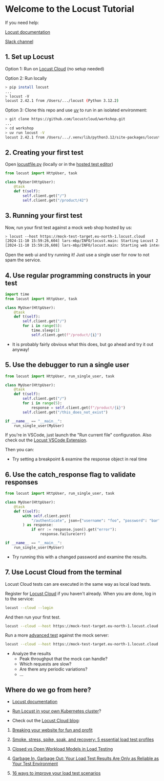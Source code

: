 # Welcome to the Locust Tutorial

If you need help:

[Locust documentation](https://docs.locust.io)

[Slack channel](https://slack.locust.io)

## 1. Set up Locust

Option 1: Run on [Locust Cloud](https://auth.locust.cloud/signup) (no setup needed)

Option 2: Run locally

```bash
> pip install locust
...
> locust -V
locust 2.42.1 from /Users/.../locust (Python 3.12.2)
```

Option 3: Clone this repo and use [uv](https://github.com/astral-sh/uv) to run in an isolated environment:

```bash
> git clone https://github.com/locustcloud/workshop.git
...
> cd workshop
> uv run locust -V
locust 2.42.1 from /Users/.../.venv/lib/python3.12/site-packages/locust (Python 3.12.7)
```


## 2. Creating your first test

Open [locustfile.py](locustfile.py) (locally or in the [hosted test editor](https://auth.locust.cloud/editor))

```python
from locust import HttpUser, task

class MyUser(HttpUser):
    @task
    def t(self):
        self.client.get("/")
        self.client.get("/product/42")
```

## 3. Running your first test

Now, run your first test against a mock web shop hosted by us:

```bash
> locust --host https://mock-test-target.eu-north-1.locust.cloud
[2024-11-10 15:59:26,604] lars-mbp/INFO/locust.main: Starting Locust 2.42.1
[2024-11-10 15:59:26,608] lars-mbp/INFO/locust.main: Starting web interface at http://0.0.0.0:8089
```

Open the web ui and try running it! Just use a single user for now to not spam the service.

## 4. Use regular programming constructs in your test

```python
import time
from locust import HttpUser, task

class MyUser(HttpUser):
    @task
    def t(self):
        self.client.get("/")
        for i in range(5):
            time.sleep(1)
            self.client.get(f"/product/{i}")
```

* It is probably fairly obvious what this does, but go ahead and try it out anyway!

## 5. Use the debugger to run a single user

```python
from locust import HttpUser, run_single_user, task

class MyUser(HttpUser):
    @task
    def t(self):
        self.client.get("/")
        for i in range(5):
            response = self.client.get(f"/product/{i}")
        self.client.get("/this_does_not_exist")

if __name__ == "__main__":
    run_single_user(MyUser)
```

If you're in VSCode, just launch the "Run current file" configuration. Also check out the [Locust VSCode Extension](https://github.com/locustcloud/extension).

Then you can:

* Try setting a breakpoint & examine the response object in real time

## 6. Use the catch_response flag to validate responses

```python
from locust import HttpUser, run_single_user, task

class MyUser(HttpUser):
    @task
    def t(self):
        with self.client.post(
            "/authenticate", json={"username": "foo", "password": "bar"}, catch_response=True
        ) as response:
            if err := response.json().get("error"):
                response.failure(err)

if __name__ == "__main__":
    run_single_user(MyUser)
```

* Try running this with a changed password and examine the results.

## 7. Use Locust Cloud from the terminal

Locust Cloud tests can are executed in the same way as local load tests.

Register for [Locust Cloud](https://auth.locust.cloud/signup) if you haven't already. When you are done, log in to the service:

```bash
locust --cloud --login
```

And then run your first test.

```bash
locust --cloud --host https://mock-test-target.eu-north-1.locust.cloud --users 100
```

Run a more [advanced test](locustfile_advanced.py) against the mock server:

```bash
locust --cloud --host https://mock-test-target.eu-north-1.locust.cloud -f locustfile_advanced.py --users 100 --spawn-rate 5
```

* Analyze the results
  * Peak throughput that the mock can handle?
  * Which requests are slow?
  * Are there any periodic variations?
  * ...

## Where do we go from here?

* [Locust documentation](https://docs.locust.io)

* [Run Locust in your own Kubernetes cluster](https://docs.locust.io/en/stable/locust-cloud/kubernetes-operator.html)?

* Check out the [Locust Cloud blog](https://locust.cloud/blog/):

1. [Breaking your website for fun and profit](https://locust.cloud/blog/performance-testing-part-1)

2. [Smoke, stress, spike, soak, and recovery: 5 essential load test profiles](https://locust.cloud/blog/5-essential-load-test-profiles)

3. [Closed vs Open Workload Models in Load Testing](https://locust.cloud/blog/closed-vs-open-workload-models)

4. [Garbage In, Garbage Out: Your Load Test Results Are Only as Reliable as Your Test Environment](https://locust.cloud/blog/performance-test-environments)

5. [16 ways to improve your load test scenarios](https://locust.cloud/blog/16-ways-to-improve-your-load-test-scenarios)
